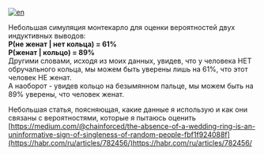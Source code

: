 [![en](https://img.shields.io/badge/lang-en-red.svg)](https://github.com/chainforced/WeddingRingBayesianInference/blob/main/README.md)

Небольшая симуляция монтекарло для оценки вероятностей двух индуктивных выводов:<br />
 **P(не женат | нет кольца) = 61%** <br />
 **P(женат | кольцо) = 89%** <br />
Другими словами, исходя из моих данных, увидев, что у человека НЕТ обручального кольца, мы можем быть уверены лишь на 61%, что этот человек НЕ женат. <br />
А наоборот - увидев кольцо на безымянном пальце, мы можем быть на 89% уверены, что человек женат.<br />

Небольшая статья, поясняющая, какие данные я использую и как они связаны с вероятностями, которые я пытаюсь оценить
[https://medium.com/@chainforced/the-absence-of-a-wedding-ring-is-an-uninformative-sign-of-singleness-of-random-people-fbf1f924088f](https://habr.com/ru/articles/782456/)https://habr.com/ru/articles/782456/
